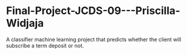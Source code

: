 # Final-Project-JCDS-09---Priscilla-Widjaja
A classifier machine learning project that predicts whether the client will subscribe a term deposit or not.
